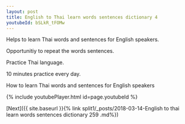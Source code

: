 ```yaml
---
layout: post
title: English to Thai learn words sentences dictionary 4 
youtubeId: bSLkR_tFOMw
---
```

 
 
Helps to learn Thai words and sentences for English speakers.

Opportunitiy to repeat the words sentences. 

Practice Thai language. 
 
10 minutes practice every day. 
 
How to learn Thai words and sentences for English speakers 
 
{% include youtubePlayer.html id=page.youtubeId %}
 
 
[Next]({{ site.baseurl }}{% link  split1/_posts/2018-03-14-English to thai learn words sentences dictionary 259 .md%})
 
